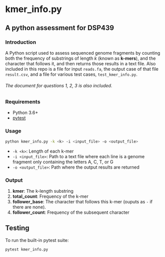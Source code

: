# kmer_info.py
## A python assessment for DSP439

### Introduction
A Python script used to assess sequenced genome fragments by counting both the frequency of substrings of length *k* (known as **k-mers**), and the character that follows it, and then returns those results in a text file. Also included in this repo is a file for input `reads.fa`, the output case of that file `result.csv`, and a file for various test cases, `test_kmer_info.py`. 
###### The document for questions 1, 2, 3 is also included. 

### Requirements
- Python 3.6+
- [pytest](https://docs.pytest.org/en/stable/)

### Usage
```bash
python kmer_info.py -k <k> -i <input_file> -o <output_file>
```
* `-k <k>`: Length of each k-mer
* `-i <input_file>`: Path to a text file where each line is a genome fragment only containing the letters A, C, T, or G
* `-o <output_file>`: Path where the output results are returned

### Output
1. **kmer**: The k-length substring
2. **total\_count**: Frequency of the k-mer 
3. **follower\_base**: The character that follows this k-mer (ouputs as `-` if there are none).
4. **follower\_count**: Frequency of the subsequent character

## Testing
To run the built-in pytest suite:
```bash
pytest kmer_info.py
```
